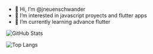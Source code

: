 - 👋 Hi, I’m @jneuenschwander
- 👀 I’m interested in javascript proyects and flutter apps
- 🌱 I’m currently learning advance flutter 


<!---
jneuenschwander/jneuenschwander is a ✨ special ✨ repository because its `README.md` (this file) appears on your GitHub profile.
You can click the Preview link to take a look at your changes.
--->
![GitHub Stats](https://github-readme-stats.vercel.app/api?username=jneuenschwander&theme=synthwave)


![Top Langs](https://github-readme-stats.vercel.app/api/top-langs/?username=jneuenschwander&layout=compact&theme=synthwave)
